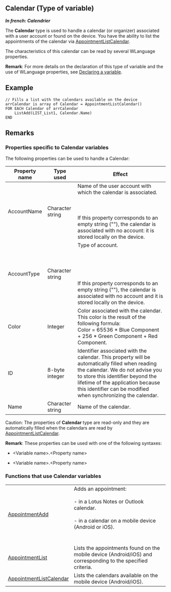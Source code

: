 
## Calendar (Type of variable)

***In french: Calendrier***
				



<a name="XUse"></a>
<a name="Use"></a>
<a name="description"></a>
The **Calendar** type is used to handle a calendar (or organizer) associated with a user account or found on the device. You have the ability to list the appointments of the calendar via [AppointmentListCalendar](../WDLang3/1000020661.md).

The characteristics of this calendar can be read by several WLanguage properties.

**Remark**: For more details on the declaration of this type of variable and the use of WLanguage properties, see [Declaring a variable](../Motscles/1514032.md).


<a name="Example1"></a>
<a name="sample_code"></a>

## Example


```wl
// Fills a list with the calendars available on the device
arrCalendar is array of Calendar = AppointmentListCalendar()
FOR EACH Calendar of arrCalendar
	ListAdd(LIST_List1, Calendar.Name)
END
```

<a name="NOTE0"></a>

## Remarks
<a name="NOTE0_1"></a>


### Properties specific to Calendar variables
<a name="properties_specific_calendar_variables_ELTPARAGRAPHE000041"></a>

The following properties can be used to handle a Calendar:

| **Property name** | **Type used** | **Effect** |
| --- | --- | --- |
| AccountName | Character string | Name of the user account with which the calendar is associated. <br><br><br><br>If this property corresponds to an empty string (""), the calendar is associated with no account: it is stored locally on the device. |
| AccountType | Character string | Type of account. <br><br><br><br><br><br>If this property corresponds to an empty string (""), the calendar is associated with no account and it is stored locally on the device. |
| Color | Integer | Color associated with the calendar. This color is the result of the following formula:<br>Color = 65536 \* Blue Component + 256 \* Green Component + Red Component. |
| ID | 8-byte integer | Identifier associated with the calendar. This property will be automatically filled when reading the calendar. We do not advise you to store this identifier beyond the lifetime of the application because this identifier can be modified when synchronizing the calendar. |
| Name | Character string | Name of the calendar. |


Caution: The properties of **Calendar** type are read-only and they are automatically filled when the calendars are read by [AppointmentListCalendar](../WDLang3/1000020661.md).

**Remark**: These properties can be used with one of the following syntaxes:

- &lt;Variable name&gt;.&lt;Property name&gt;

- &lt;Variable name&gt;.&lt;Property name&gt;



<a name="NOTE0_2"></a>


### Functions that use Calendar variables
<a name="functions_that_use_calendar_variables_ELTPARAGRAPHE000117"></a>




|   |   |
| --- | --- |
| [AppointmentAdd](../WDLang3/1000011001.md) | Adds an appointment: <br><br>- in a Lotus Notes or Outlook calendar. <br><br>- in a calendar on a mobile device (Android or iOS). <br><br><br> |
| [AppointmentList](../WDLang3/1000020690.md) | Lists the appointments found on the mobile device (Android/iOS) and corresponding to the specified criteria. |
| [AppointmentListCalendar](../WDLang3/1000020661.md) | Lists the calendars available on the mobile device (Android/iOS). |






